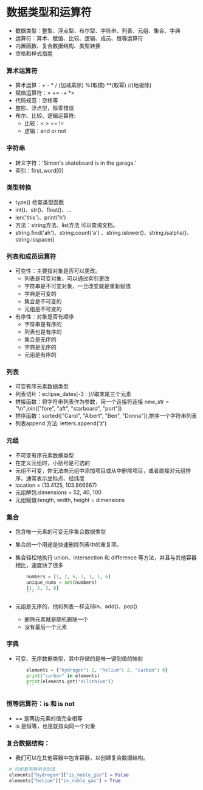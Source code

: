 # 数据类型和运算符

- 数据类型：整型、浮点型、布尔型、字符串、列表、元组、集合、字典
- 运算符：算术、赋值、比较、逻辑、成员、恒等运算符
- 内置函数、复合数据结构、类型转换
- 空格和样式指南



### 算术运算符
- 算术运算：+ - * / (加减乘除) %(取模) **(取幂) //(地板除)
- 赋值运算符：= += -+ *= 
- 代码规范：空格等
- 整形、浮点型，除零错误
- 布尔、比较、逻辑运算符: 
  - 比较：<  >  ==  != 
  - 逻辑：and or not

### 字符串
- 转义字符：'Simon\'s skateboard is in the garage.'
- 索引：first_word[0]

### 类型转换
- type() 检查类型函数
- int()、str()、float()、...
- len('this')、print('h')
- 方法：string方法、list方法 可以查询文档。
- string.find('ah')、string.count('a')
、string.islower()、string.isalpha()、string.isspace()

### 列表和成员运算符
- 可变性：主要指对象是否可以更改。
    - 列表是可变对象，可以通过索引更改
    - 字符串是不可变对象，一旦改变就是重新赋值
    - 字典是可变的
    - 集合是不可变的
    - 元组是不可变的
- 有序性：对象是否有顺序
    - 字符串是有序的
    - 列表也是有序的
    - 集合是无序的
    - 字典是无序的
    - 元组是有序的
### 列表
  - 可变有序元素数据类型
  - 列表切片：eclipse_dates[-3 : ]//取末尾三个元素
  - 拼接函数：将字符串列表作为参数，用一个连接符连接
    new_str = "\n".join(["fore", "aft", "starboard", "port"])
  - 排序函数：sorted(["Carol", "Albert", "Ben", "Donna"]),排序一个字符串列表
  - 列表append 方法: letters.append('z')
### 元组
  - 不可变有序元素数据类型
  - 在定义元组时，小括号是可选的
  - 元组不可变，你无法向元组中添加项目或从中删除项目，或者直接对元组排序。通常表示坐标点、经纬度
  - location = (13.4125, 103.866667)
  - 元组解包:dimensions = 52, 40, 100
  - 元组赋值:length, width, height = dimensions
### 集合
  - 包含唯一元素的可变无序集合数据类型
  - 集合的一个用途是快速删除列表中的重复项。
  - 集合轻松地执行 union、intersection 和 difference 等方法，并且与其他容器相比，速度快了很多

    ```python
        numbers = [1, 2, 6, 3, 1, 1, 6]
        unique_nums = set(numbers)
        {1, 2, 3, 6}
        ```
  - 元组是无序的，他和列表一样支持in、add()、pop()
    - 删除元素就是随机删除一个
    - 没有最后一个元素
### 字典
  - 可变、无序数据类型，其中存储的是唯一键到值的映射
    
    ```python
        elements = {"hydrogen": 1, "helium": 2, "carbon": 6}
        print("carbon" in elements)
        print(elements.get("dilithium"))
        ```
### 恒等运算符：is 和 is not
  - == 是两边元素的值完全相等
  - is 是恒等，也是就指向同一个对象

### 复合数据结构：
  - 我们可以在其他容器中包含容器，以创建复合数据结构。
   ```python
    # 向嵌套字典中添加值
    elements["hydrogen"]["is_noble_gas"] = False
    elements["helium"]["is_noble_gas"] = True
   ```

